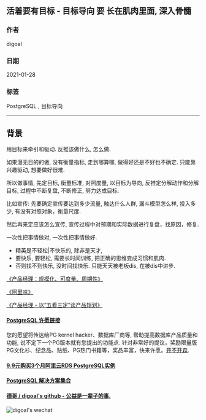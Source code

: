 ## 活着要有目标 - 目标导向 要 长在肌肉里面, 深入骨髓  
  
### 作者  
digoal  
  
### 日期  
2021-01-28  
  
### 标签  
PostgreSQL , 目标导向    
  
----  
  
## 背景  
用目标来牵引和驱动. 反推该做什么, 怎么做.   
  
如果漫无目的的做, 没有衡量指标, 走到哪算哪, 做得好还是不好也不确定. 只能靠兴趣驱动, 想要做好很难.    
  
所以做事情, 先定目标, 衡量标准, 对照度量, 以目标为导向, 反推定分解动作和分解目标, 过程中不断复盘, 不断修正, 努力达成目标.    
  
比如宣传: 先要确定宣传要达到多少流量, 触达什么人群, 漏斗模型怎么样, 投入多少, 有没有对照对象，衡量尺度.    
  
然后再来定应该怎么宣传, 宣传过程中对预期和实际数据进行复盘，找原因，修复.   
  
  
一次性把事情做对, 一次性把事情做好.  
  
- 精英是不轻松|不快乐的, 除非是天才,   
- 要快乐, 要轻松, 需要长时间训练, 把正确的思维变成习惯和肌肉.   
- 否则找不到快乐, 没时间找快乐. 只能天天被老板dis, 在被dis中进步.   
  
  
[《产品经理：规模化、可度量、周期性》](../202012/20201225_02.md)    
  
[《阿里味》](../197001/20210114_01.md)    
  
[《产品经理 - 以“五看三定”谈产品规划》](../202101/20210128_02.md)    
  
  
#### [PostgreSQL 许愿链接](https://github.com/digoal/blog/issues/76 "269ac3d1c492e938c0191101c7238216")
您的愿望将传达给PG kernel hacker、数据库厂商等, 帮助提高数据库产品质量和功能, 说不定下一个PG版本就有您提出的功能点. 针对非常好的提议，奖励限量版PG文化衫、纪念品、贴纸、PG热门书籍等，奖品丰富，快来许愿。[开不开森](https://github.com/digoal/blog/issues/76 "269ac3d1c492e938c0191101c7238216").  
  
  
#### [9.9元购买3个月阿里云RDS PostgreSQL实例](https://www.aliyun.com/database/postgresqlactivity "57258f76c37864c6e6d23383d05714ea")
  
  
#### [PostgreSQL 解决方案集合](https://yq.aliyun.com/topic/118 "40cff096e9ed7122c512b35d8561d9c8")
  
  
#### [德哥 / digoal's github - 公益是一辈子的事.](https://github.com/digoal/blog/blob/master/README.md "22709685feb7cab07d30f30387f0a9ae")
  
  
![digoal's wechat](../pic/digoal_weixin.jpg "f7ad92eeba24523fd47a6e1a0e691b59")
  
